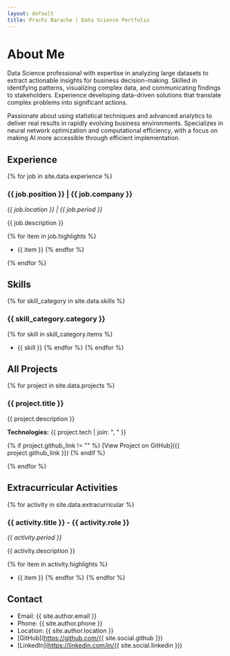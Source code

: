 ```yaml
---
layout: default
title: Prachi Barache | Data Science Portfolio
---
```


# About Me

Data Science professional with expertise in analyzing large datasets to extract actionable insights for business decision-making. Skilled in identifying patterns, visualizing complex data, and communicating findings to stakeholders. Experience developing data-driven solutions that translate complex problems into significant actions.

Passionate about using statistical techniques and advanced analytics to deliver real results in rapidly evolving business environments. Specializes in neural network optimization and computational efficiency, with a focus on making AI more accessible through efficient implementation.


## Experience

{% for job in site.data.experience %}
### {{ job.position }} | {{ job.company }}
*{{ job.location }} | {{ job.period }}*

{{ job.description }}

{% for item in job.highlights %}
- {{ item }}
{% endfor %}

{% endfor %}

<!-- ## Featured Projects

{% assign featured_projects = site.data.projects | where: "featured", true %}
{% for project in featured_projects %}
### {{ project.title }}
{{ project.description }}

**Technologies:** {{ project.tech | join: ", " }}

{% endfor %} -->

## Skills

{% for skill_category in site.data.skills %}
### {{ skill_category.category }}
{% for skill in skill_category.items %}
- {{ skill }}
{% endfor %}
{% endfor %}


## All Projects

{% for project in site.data.projects %}
### {{ project.title }}
{{ project.description }}

**Technologies:** {{ project.tech | join: ", " }}

{% if project.github_link != "" %}
[View Project on GitHub]({{ project.github_link }})
{% endif %}

{% endfor %}

## Extracurricular Activities

{% for activity in site.data.extracurricular %}
### {{ activity.title }} - {{ activity.role }}
*{{ activity.period }}*

{{ activity.description }}

{% for item in activity.highlights %}
- {{ item }}
{% endfor %}
{% endfor %}

## Contact

- Email: {{ site.author.email }}
- Phone: {{ site.author.phone }}
- Location: {{ site.author.location }}
- [GitHub](https://github.com/{{ site.social.github }})
- [LinkedIn](https://linkedin.com/in/{{ site.social.linkedin }})